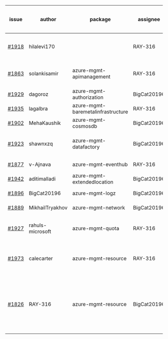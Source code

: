| issue | author | package | assignee | bot advice | created date of issue | delay from created date |
| ------ | ------ | ------ | ------ | ------ | ------ | :-----: |
| [#1918](https://github.com/Azure/sdk-release-request/issues/1918) | hilalevi170 |   | RAY-316 | delay for a long time and better to handle now. | 2021-09-03 | 12 |
| [#1863](https://github.com/Azure/sdk-release-request/issues/1863) | solankisamir | azure-mgmt-apimanagement | RAY-316 | delay for a long time and better to handle now. | 2021-08-19 | 27 |
| [#1929](https://github.com/Azure/sdk-release-request/issues/1929) | dagoroz | azure-mgmt-authorization | BigCat20196 |   | 2021-09-07 | 7 |
| [#1935](https://github.com/Azure/sdk-release-request/issues/1935) | lagalbra | azure-mgmt-baremetalinfrastructure | RAY-316 |   | 2021-09-09 | 5 |
| [#1902](https://github.com/Azure/sdk-release-request/issues/1902) | MehaKaushik | azure-mgmt-cosmosdb | BigCat20196 |   | 2021-08-30 | 15 |
| [#1923](https://github.com/Azure/sdk-release-request/issues/1923) | shawnxzq | azure-mgmt-datafactory | BigCat20196 | delay for a long time and better to handle now. | 2021-09-03 | 11 |
| [#1877](https://github.com/Azure/sdk-release-request/issues/1877) | v-Ajnava | azure-mgmt-eventhub | RAY-316 |   | 2021-08-20 | 25 |
| [#1942](https://github.com/Azure/sdk-release-request/issues/1942) | aditimalladi | azure-mgmt-extendedlocation | BigCat20196 |   | 2021-09-10 | 4 |
| [#1896](https://github.com/Azure/sdk-release-request/issues/1896) | BigCat20196 | azure-mgmt-logz | BigCat20196 |   | 2021-08-30 | 16 |
| [#1889](https://github.com/Azure/sdk-release-request/issues/1889) | MikhailTryakhov | azure-mgmt-network | BigCat20196 |   | 2021-08-26 | 19 |
| [#1927](https://github.com/Azure/sdk-release-request/issues/1927) | rahuls-microsoft | azure-mgmt-quota | RAY-316 | delay for a long time and better to handle now. | 2021-09-03 | 11 |
| [#1973](https://github.com/Azure/sdk-release-request/issues/1973) | calecarter | azure-mgmt-resource | RAY-316 | Warning:There is duplicated issue for azure-mgmt-resource.   | 2021-09-14 | 0 |
| [#1826](https://github.com/Azure/sdk-release-request/issues/1826) | RAY-316 | azure-mgmt-resource | BigCat20196 | Warning:There is duplicated issue for azure-mgmt-resource. new issue and better to confirm quickly. | 2021-08-03 | 43 |
